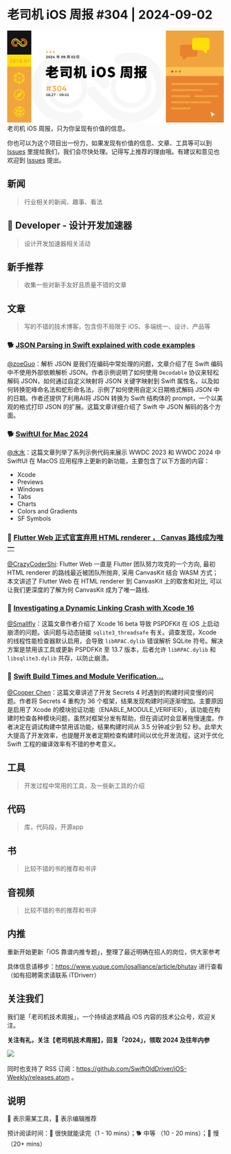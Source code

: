# 老司机 iOS 周报 #304 | 2024-09-02

![ios-weekly](https://github.com/SwiftOldDriver/iOS-Weekly/blob/master/assets/weekly-header/304.jpg?raw=true)
老司机 iOS 周报，只为你呈现有价值的信息。

你也可以为这个项目出一份力，如果发现有价值的信息、文章、工具等可以到 [Issues](https://github.com/SwiftOldDriver/iOS-Weekly/issues) 里提给我们，我们会尽快处理。记得写上推荐的理由哦。有建议和意见也欢迎到 [Issues](https://github.com/SwiftOldDriver/iOS-Weekly/issues) 提出。

## 新闻

> 行业相关的新闻、趣事、看法

##  Developer - 设计开发加速器

> 设计开发加速器相关活动

## 新手推荐

> 收集一些对新手友好且质量不错的文章

## 文章

> 写的不错的技术博客，包含但不局限于 iOS、多端统一、设计、产品等
>
### 🐕 [JSON Parsing in Swift explained with code examples](https://www.avanderlee.com/swift/json-parsing-decoding/)

[@zoeGuo](https://github.com/zoeGuo)：解析 JSON 是我们在编码中常处理的问题，文章介绍了在 Swift 编码中不使用外部依赖解析 JSON。作者示例说明了如何使用 `Decodable` 协议来轻松解码 JSON，如何通过自定义映射将 JSON 关键字映射到 Swift 属性名，以及如何转换驼峰命名法和蛇形命名法，示例了如何使用自定义日期格式解码 JSON 中的日期。作者还提供了利用AI将 JSON 转换为 Swift 结构体的 prompt，一个以美观的格式打印 JSON 的扩展。这篇文章详细介绍了 Swift 中 JSON 解码的各个方面。

### 🐕 [SwiftUI for Mac 2024](https://troz.net/post/2024/swiftui-mac-2024/)

[@水水](https://www.xuyanlan.com/categories/iOS/)：这篇文章列举了系列示例代码来展示 WWDC 2023 和 WWDC 2024 中 SwiftUI 在 MacOS 应用程序上更新的新功能，主要包含了以下方面的内容：

- Xcode
- Previews
- Windows
- Tabs
- Charts
- Colors and Gradients
- SF Symbols

### 🐢 [Flutter Web 正式官宣弃用 HTML renderer ， Canvas 路线成为唯一](https://mp.weixin.qq.com/s/FdRMQGcZU5BDOI2N0EksiQ)

[@CrazyCoderShi](https://github.com/CrazyCoderShi): Flutter Web 一直是 Flutter 团队努力攻克的一个方向, 最初 HTML renderer 的路线最近被团队所抛弃, 采用 CanvasKit 结合 WASM 方式；本文讲述了 Flutter Web 在 HTML renderer 到 CanvasKit 上的取舍和对比, 可以让我们更深度的了解为何 CanvasKit 成为了唯一路线.

### 🐎 [Investigating a Dynamic Linking Crash with Xcode 16](https://pspdfkit.com/blog/2024/dynamic-linking-crash-xcode-16/)
[@Smallfly](https://github.com/iostalks)：这篇文章作者介绍了 Xcode 16 beta 导致 PSPDFKit 在 iOS 上启动崩溃的问题。该问题与动态链接 `sqlite3_threadsafe` 有关。调查发现，Xcode 的线程性能检查器默认启用，会导致 `libRPAC.dylib` 错误解析 SQLite 符号。解决方案是禁用该工具或更新 PSPDFKit 至 13.7 版本，后者允许 `libRPAC.dylib` 和 `libsqlite3.dylib` 共存，以防止崩溃。

### 🐎 [Swift Build Times and Module Verification…](https://pfandrade.me/blog/swift-build-times-and-module-verification/)

[@Cooper Chen](https://github.com/cjlcooper)：这篇文章讲述了开发 Secrets 4 时遇到的构建时间变慢的问题。作者将 Secrets 4 重构为 36 个框架，结果发现构建时间逐渐增加。主要原因是启用了 Xcode 的模块验证功能（ENABLE_MODULE_VERIFIER），该功能在构建时检查各种模块问题，虽然对框架分发有帮助，但在调试时会显著拖慢速度。作者决定在调试构建中禁用该功能，结果构建时间从 3.5 分钟减少到 52 秒。此举大大提高了开发效率，也提醒开发者定期检查构建时间以优化开发流程，这对于优化 Swift 工程的编译效率有不错的参考意义。

## 工具

> 开发过程中常用的工具，及一些新工具的介绍

## 代码

> 库，代码段，开源app

## 书

> 比较不错的书的推荐和书评

## 音视频

> 比较不错的书的推荐和书评

## 内推

重新开始更新「iOS 靠谱内推专题」，整理了最近明确在招人的岗位，供大家参考

具体信息请移步：https://www.yuque.com/iosalliance/article/bhutav 进行查看（如有招聘需求请联系 iTDriverr）

## 关注我们

我们是「老司机技术周报」，一个持续追求精品 iOS 内容的技术公众号，欢迎关注。

**关注有礼，关注【老司机技术周报】，回复「2024」，领取 2024 及往年内参**

![](https://github.com/SwiftOldDriver/iOS-Weekly/blob/master/assets/qrcode_for_wechat.jpg?raw=true)

同时也支持了 RSS 订阅：https://github.com/SwiftOldDriver/iOS-Weekly/releases.atom 。

## 说明

🚧 表示需某工具，🌟 表示编辑推荐

预计阅读时间：🐎 很快就能读完（1 - 10 mins）；🐕 中等 （10 - 20 mins）；🐢 慢（20+ mins）

